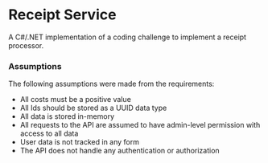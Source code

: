 # Receipt Service
A C#/.NET implementation of a coding challenge to implement a receipt processor.

### Assumptions
The following assumptions were made from the requirements:
- All costs must be a positive value
- All Ids should be stored as a UUID data type
- All data is stored in-memory
- All requests to the API are assumed to have admin-level permission with access to all data
- User data is not tracked in any form
- The API does not handle any authentication or authorization

